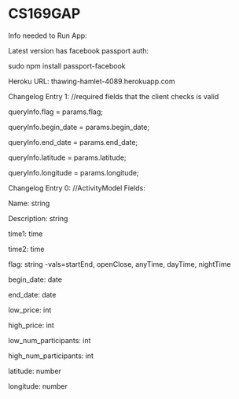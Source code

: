 CS169GAP
========
Info needed to Run App:
	<p>Latest version has facebook passport auth:</p> 
	<p>sudo npm install passport-facebook</p>
	<p>Heroku URL: thawing-hamlet-4089.herokuapp.com</p>

Changelog Entry 1:
	//required fields that the client checks is valid
    <p>queryInfo.flag = params.flag;</p>
    <p>queryInfo.begin_date = params.begin_date;</p>
    <p>queryInfo.end_date = params.end_date;</p>
    <p>queryInfo.latitude = params.latitude;</p>
    <p>queryInfo.longitude = params.longitude;</p>

Changelog Entry 0:
	//ActivityModel Fields:
	<p>Name: string</p>
	<p>Description: string</p>
	<p>time1: time</p>
	<p>time2: time</p>
	<p>flag: string -vals=startEnd, openClose, anyTime, dayTime, nightTime</p>
	<p>begin_date: date</p>
	<p>end_date: date</p>
	<p>low_price: int</p>
	<p>high_price: int</p>
	<p>low_num_participants: int</p>
	<p>high_num_participants: int</p>
	<p>latitude: number</p>
	<p>longitude: number</p>